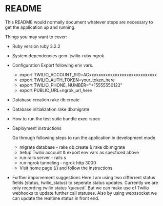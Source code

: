 # README

This README would normally document whatever steps are necessary to get the
application up and running.

Things you may want to cover:

* Ruby version
  ruby 3.2.2

* System dependencies
  gem 'twilio-ruby
  ngrok

* Configuration
  Export following env vars.
  - export TWILIO_ACCOUNT_SID=ACxxxxxxxxxxxxxxxxxxxxxxxxxxxxx 
  - export TWILIO_AUTH_TOKEN=your_token_here
  - export TWILIO_PHONE_NUMBER="+15555550123"
  - export PUBLIC_URL=ngrok_url_here

* Database creation
   rake db:create

* Database initialization
  rake db:migrate

* How to run the test suite
  bundle exec rspec

* Deployment instructions

  Go through following steps to run the application in development mode.

  - migrate database - rake db:create & rake db:migrate
  - Setup Twilio account & export env vars as specficed above
  - run rails server - rails s
  - run ngrok tunneling - ngrok http 3000
  - Visit home page (/) and follow the instructions.

* Further imporvement suggestions
  Here I am using two differrent status fields (status, twilio_status) to seperate status updates. Currently we are only recording twilio status 'queued'. But we can make use of Twilio webhooks to update further call statuses. Also by using webssocket we can update the realtime status in front end.  
